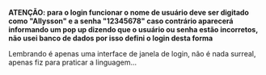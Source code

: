 **ATENÇÃO: para o login funcionar o nome de usuário deve ser digitado como "Allysson" e a senha "12345678"
caso contrário aparecerá informando um pop up dizendo que o usuário ou senha estão incorretos, não usei
banco de dados por isso defini o login desta forma**

Lembrando é apenas uma interface de janela de login, não é nada surreal, apenas fiz para praticar a linguagem...
